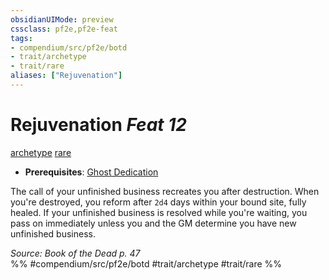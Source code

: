 ```yaml
---
obsidianUIMode: preview
cssclass: pf2e,pf2e-feat
tags:
- compendium/src/pf2e/botd
- trait/archetype
- trait/rare
aliases: ["Rejuvenation"]
---
```

# Rejuvenation  *Feat 12*  
[archetype](/rules/traits/archetype.md)  [rare](/rules/traits/rare.md)  

- **Prerequisites**: [Ghost Dedication](/compendium/feats/ghost-dedication-botd.md)

The call of your unfinished business recreates you after destruction. When you're destroyed, you reform after `2d4` days within your bound site, fully healed. If your unfinished business is resolved while you're waiting, you pass on immediately unless you and the GM determine you have new unfinished business.

*Source: Book of the Dead p. 47*  
%% #compendium/src/pf2e/botd #trait/archetype #trait/rare %%